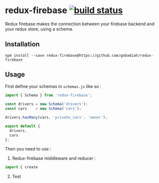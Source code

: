 # redux-firebase [![build status](https://travis-ci.org/gobadiah/redux-firebase.svg)](https://travis-ci.org/gobadiah/redux-firebase) 

Redux firebase makes the connection between your firebase backend and your redux store, using a schema.

## Installation

    npm install --save redux-firebase@https://github.com/gobadiah/redux-firebase
    
## Usage

First define your schemas in `schemas.js` like so :

```javascript
import { Schema } from 'redux-firebase';
    
const drivers = new Schema('drivers');
const cars    = new Schema('cars');

drivers.hasMany(cars, 'private_cars', 'owner');

export default {
  drivers,
  cars
};
```

Then you need to use : 

1. Redux-firebase middleware and reducer :

```javascript
import { create 
```
    
2. Test


    

		
